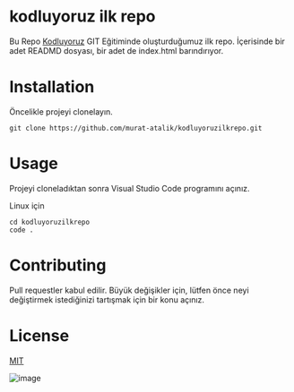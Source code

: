 # kodluyoruz ilk repo

Bu Repo [Kodluyoruz](https://www.kodluyoruz.org) GIT Eğitiminde oluşturduğumuz ilk repo. İçerisinde bir adet READMD dosyası, bir adet de index.html barındırıyor.

# Installation

Öncelikle projeyi clonelayın.

```
git clone https://github.com/murat-atalik/kodluyoruzilkrepo.git
```

# Usage

Projeyi cloneladıktan sonra Visual Studio Code programını açınız.

Linux için

```
cd kodluyoruzilkrepo
code .
```

# Contributing

Pull requestler kabul edilir. Büyük değişikler için, lütfen önce neyi değiştirmek istediğinizi tartışmak için bir konu açınız.

# License

[MIT](https://github.com/murat-atalik/kodluyoruzilkrepo/blob/main/LICENSE)

![image](https://user-images.githubusercontent.com/62357472/122654764-4205c880-d156-11eb-99af-2fc71590adc1.png)
